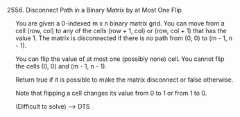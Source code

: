 2556. Disconnect Path in a Binary Matrix by at Most One Flip

You are given a 0-indexed m x n binary matrix grid. You can move from a cell (row, col) to any of the cells (row + 1, col) or (row, col + 1) that has the value 1. The matrix is disconnected if there is no path from (0, 0) to (m - 1, n - 1).

You can flip the value of at most one (possibly none) cell. You cannot flip the cells (0, 0) and (m - 1, n - 1).

Return true if it is possible to make the matrix disconnect or false otherwise.

Note that flipping a cell changes its value from 0 to 1 or from 1 to 0.

(Difficult to solve) --> DTS